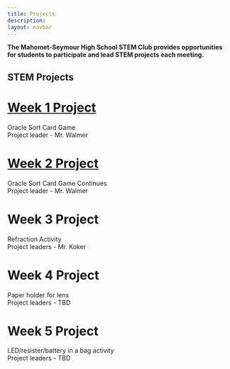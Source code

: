 ```yaml
---
title: Projects
description:
layout: navbar
---
```


**The Mahomet-Seymour High School STEM Club provides opportunities for students to participate and lead STEM projects each meeting.** 


## **STEM Projects**


# **[Week 1 Project](https://www.mshsstemclub.com/OracleSortCardGame.html)**
Oracle Sort Card Game                                                            
Project leader - Mr. Walmer


# **[Week 2 Project](https://www.mshsstemclub.com/OracleSortCardGame.html)**
Oracle Sort Card Game Continues                                                   
Project leader - Mr. Walmer


# **Week 3 Project**
Refraction Activity                                                                
Project leaders - Mr. Koker


# **Week 4 Project**
Paper holder for lens                                                                
Project leaders - TBD


# **Week 5 Project**
LED/resister/battery in a bag activity                                                 
Project leaders - TBD

